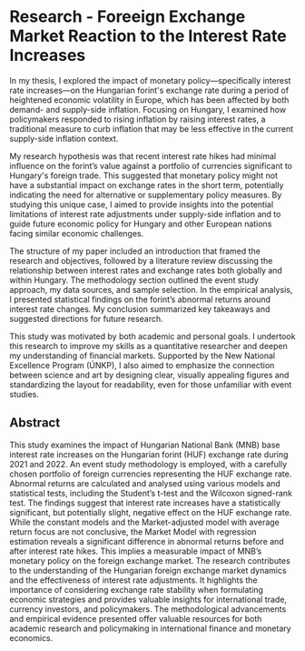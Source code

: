 # Research - Foreeign Exchange Market Reaction to the Interest Rate Increases
In my thesis, I explored the impact of monetary policy—specifically interest rate increases—on the Hungarian forint's exchange rate during a period of heightened economic volatility in Europe, which has been affected by both demand- and supply-side inflation. Focusing on Hungary, I examined how policymakers responded to rising inflation by raising interest rates, a traditional measure to curb inflation that may be less effective in the current supply-side inflation context.

My research hypothesis was that recent interest rate hikes had minimal influence on the forint’s value against a portfolio of currencies significant to Hungary's foreign trade. This suggested that monetary policy might not have a substantial impact on exchange rates in the short term, potentially indicating the need for alternative or supplementary policy measures. By studying this unique case, I aimed to provide insights into the potential limitations of interest rate adjustments under supply-side inflation and to guide future economic policy for Hungary and other European nations facing similar economic challenges.

The structure of my paper included an introduction that framed the research and objectives, followed by a literature review discussing the relationship between interest rates and exchange rates both globally and within Hungary. The methodology section outlined the event study approach, my data sources, and sample selection. In the empirical analysis, I presented statistical findings on the forint’s abnormal returns around interest rate changes. My conclusion summarized key takeaways and suggested directions for future research.

This study was motivated by both academic and personal goals. I undertook this research to improve my skills as a quantitative researcher and deepen my understanding of financial markets. Supported by the New National Excellence Program (ÚNKP), I also aimed to emphasize the connection between science and art by designing clear, visually appealing figures and standardizing the layout for readability, even for those unfamiliar with event studies.

## Abstract
This study examines the impact of Hungarian National Bank (MNB) base interest rate increases on the Hungarian forint (HUF) exchange rate during 2021 and 2022. An event study methodology is employed, with a carefully chosen portfolio of foreign currencies representing the HUF exchange rate. Abnormal returns are calculated and analysed using various models and statistical tests, including the Student’s t-test and the Wilcoxon signed-rank test. The findings suggest that interest rate increases have a statistically significant, but potentially slight, negative effect on the HUF exchange rate. While the constant models and the Market-adjusted model with average return focus are not conclusive, the Market Model with regression estimation reveals a significant difference in abnormal returns before and after interest rate hikes. This implies a measurable impact of MNB’s monetary policy on the foreign exchange market. The research contributes to the understanding of the Hungarian foreign exchange market dynamics and the effectiveness of interest rate adjustments. It highlights the importance of considering exchange rate stability when formulating economic strategies and provides valuable insights for international trade, currency investors, and policymakers. The methodological advancements and empirical evidence presented offer valuable resources for both academic research and policymaking in international finance and monetary economics.

